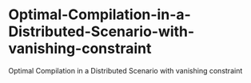 # Optimal-Compilation-in-a-Distributed-Scenario-with-vanishing-constraint
Optimal Compilation in a Distributed Scenario with vanishing constraint
